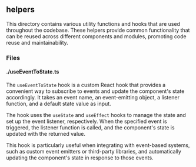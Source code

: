 ## helpers

This directory contains various utility functions and hooks that are used throughout the codebase. These helpers provide common functionality that can be reused across different components and modules, promoting code reuse and maintainability.

### Files

#### ./useEventToState.ts

The `useEventToState` hook is a custom React hook that provides a convenient way to subscribe to events and update the component's state accordingly. It takes an event name, an event-emitting object, a listener function, and a default state value as input.

The hook uses the `useState` and `useEffect` hooks to manage the state and set up the event listener, respectively. When the specified event is triggered, the listener function is called, and the component's state is updated with the returned value.

This hook is particularly useful when integrating with event-based systems, such as custom event emitters or third-party libraries, and automatically updating the component's state in response to those events.